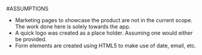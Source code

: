 #ASSUMPTIONS

* Marketing pages to showcase the product are not in the current scope. The work done here is solely towards the app.
* A quick logo was created as a place holder. Assuming one would either be provided.
* Form elements are created using HTML5 to make use of date, email, etc.